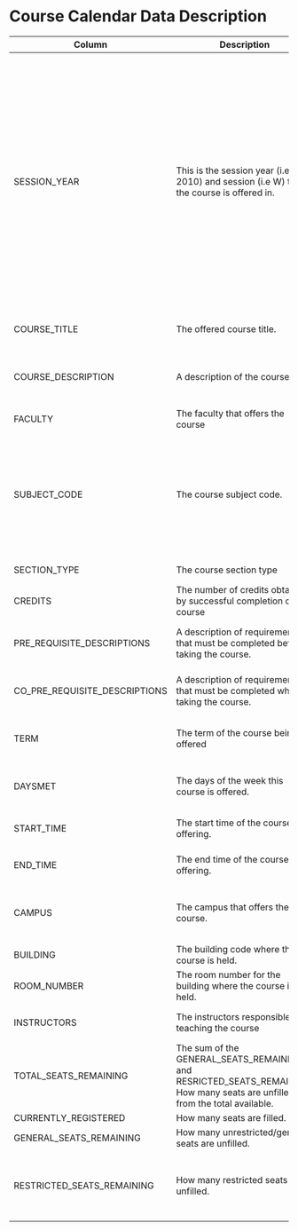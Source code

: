
# Course Calendar Data Description


| Column | Description | Type | Note | 
| ---------|----------|--------- |---------|
 SESSION_YEAR | This is the session year (i.e. 2010) and session (i.e W) that the course is offered in. | string | A session year runs from April to the following May (i.e. 2010 is April 2010 to May 2011). The session can either be "S" (summer) or "W" (winter). The summer session is typically April to May of the same year, and the winter session is typically September to  The SESSION_YEAR and TERM combined provide more detailed information about when a course is offered. 
 COURSE_TITLE | The offered course title. | string | The course title is often shown as an abbreviation. 
 COURSE_DESCRIPTION | A description of the course. | string | Sometimes includes permission or other course requirements.
 FACULTY | The faculty that offers the course | string | *what is FACULTY = REGI (for EXCH)
 SUBJECT_CODE | The course subject code. | string | A combination of SUBJECT_CODE and  COURSE_NUMBER tells you which course this is. Can be further combined with the SECTION_NUMBER for individual course section. 
 SECTION_TYPE | The course section type | string | The kind of section being offered.
 CREDITS | The number of credits obtained by successful completion of the course | number |
 PRE_REQUISITE_DESCRIPTIONS |  A description of requirements that must be completed before taking the course. | string | This field is not always consistently formatted.
 CO_PRE_REQUISITE_DESCRIPTIONS | A description of requirements that must be completed while taking the course. | string | This field is not always consistently formatted.
 TERM | The term of the course being offered | | The term will have different meanings for W and S courses. 
 DAYSMET | The days of the week this course is offered. | string | **M**onday, **T**uesday, **W**ednesday, Thu**R**sday, **F**riday, **S**aturday, S**U**nday
 START_TIME | The start time of the course offering. | time (12hr, AM/PM)|
 END_TIME | The end time of the course offering. | time (12hr, AM/PM)|
 CAMPUS | The campus that offers the course. | string | UBC (UBC Vancouver Campus) or UBCO (UBC Okanagan Campus)
 BUILDING | The building code where the course is held. | string 
 ROOM_NUMBER | The room number for the building where the course is held. | string
 INSTRUCTORS | The instructors responsible for teaching the course | list (seperated by ';') | Formatted as LAST, FIRST
 TOTAL_SEATS_REMAINING | The sum of the GENERAL_SEATS_REMAINING and RESRICTED_SEATS_REMAINING. How many seats are unfilled from the total available. | integer | 
 CURRENTLY_REGISTERED | How many seats are filled. | integer
 GENERAL_SEATS_REMAINING | How many unrestricted/general seats are unfilled. | integer
 RESTRICTED_SEATS_REMAINING | How many restricted seats are unfilled. | integer | A restricted seat would have a program or other requirement for those taking the course.
